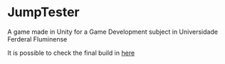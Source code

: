 # JumpTester
A game made in Unity for a Game Development subject in Universidade Ferderal Fluminense

It is possible to check the final build in [here](https://edulope.itch.io/jump-tester)
